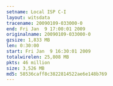 ```yaml
---
setname: Local ISP C-I
layout: witsdata
tracename: 20090109-033000-0
end: Fri Jan  9 17:00:01 2009
originalname: 20090109-033000-0
gzsize: 1,833 MB
len: 0:30:00
start: Fri Jan  9 16:30:01 2009
totalwirelen: 25,808 MB
pkts: 46 million
size: 3,526 MB
md5: 58536caff8c3822814522ae6e148b769
---
```

